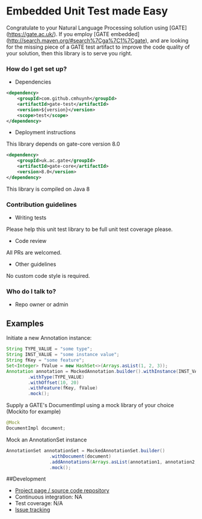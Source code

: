 # Embedded Unit Test made Easy #

Congratulate to your Natural Language Processing solution using [GATE] (https://gate.ac.uk/).
If you employ [GATE embedded] (http://search.maven.org/#search%7Cga%7C1%7Cgate), 
and are looking for the missing piece of a GATE test artifact to improve the code quality of your solution, 
then this library is to serve you right.

### How do I get set up? ###

* Dependencies
```xml
<dependency>
	<groupId>com.github.cmhuynh</groupId>
	<artifactId>gate-test</artifactId>
	<version>${version}</version>
	<scope>test</scope>
</dependency>
```

* Deployment instructions

This library depends on gate-core version 8.0
```xml
<dependency>
    <groupId>uk.ac.gate</groupId>
    <artifactId>gate-core</artifactId>
    <version>8.0</version>
</dependency>
```

This library is compiled on Java 8

### Contribution guidelines ###

* Writing tests

Please help this unit test library to be full unit test coverage please.

* Code review

All PRs are welcomed.
 
* Other guidelines

No custom code style is required.

### Who do I talk to? ###

* Repo owner or admin

## Examples 

Initiate a new Annotation instance:
```java
String TYPE_VALUE = "some type";
String INST_VALUE = "some instance value";
String fKey = "some feature";
Set<Integer> fValue = new HashSet<>(Arrays.asList(1, 2, 3));
Annotation annotation = MockedAnnotation.builder().withInstance(INST_VALUE)
        .withType(TYPE_VALUE)
        .withOffset(10, 20)
        .withFeature(fKey, fValue)
        .mock();
```

Supply a GATE's DocumentImpl using a mock library of your choice  (Mockito for example) 
```java
@Mock
DocumentImpl document;
```

Mock an AnnotationSet instance
```java
AnnotationSet annotationSet = MockedAnnotationSet.builder()
                .withDocument(document)
                .addAnnotations(Arrays.asList(annotation1, annotation2, annotation3))
                .mock();
```

##Development
* [Project page / source code repository](https://github.com/cmhuynh/gate-test)
* Continuous integration: NA 
* Test coverage: N/A
* [Issue tracking](https://github.com/cmhuynh/gate-test/issues)

